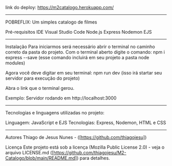 link do deploy: https://m2catalogo.herokuapp.com/

-------------------------------------------------------------------------------

POBREFLIX:
Um simples catalogo de filmes

Pré-requisitos
IDE Visual Studio Code Node.js Express Nodemon EJS

-------------------------------------------------------------------------------

Instalação
Para iniciarmos será necessário abrir o terminal no caminho correto da pasta do projeto. Com o terminal aberto digite o comando: npm i express --save (esse comando incluirá em seu projeto a pasta node modules)

Agora você deve digitar em seu terminal: npm run dev (isso irá startar seu servidor para execução do projeto)

Abra o link que o terminal gerou.

Exemplo: Servidor rodando em http://localhost:3000

-------------------------------------------------------------------------------

Tecnologias e linguagens utilizadas no projeto:

Linguagem: JavaScript e EJS
Tecnologias: Express, Nodemon, HTML e CSS

-------------------------------------------------------------------------------

Autores
Thiago de Jesus Nunes - ([https://github.com/thiagojesu])

Licença
Este projeto está sob a licença (Mozilla Public License 2.0) - veja o arquivo LICENSE.md ([https://github.com/thiagojesu/M2-Catalogo/blob/main/README.md]) para detalhes.